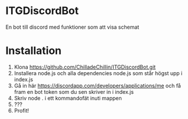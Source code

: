 # ITGDiscordBot
En bot till discord med funktioner som att visa schemat

# Installation
1. Klona https://github.com/ChilladeChillin/ITGDiscordBot.git
2. Installera node.js och alla dependencies node.js som står högst upp i index.js
3. Gå in här https://discordapp.com/developers/applications/me och få fram en bot token som du sen skriver in i index.js
4. Skriv node . i ett kommandofät inuti mappen
5. ???
6. Profit!
